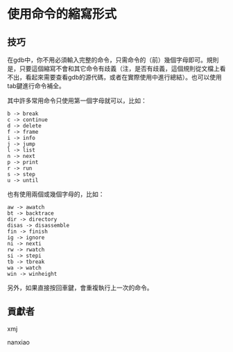 # 使用命令的縮寫形式

## 技巧

在gdb中，你不用必須輸入完整的命令，只需命令的（前）幾個字母即可。規則是，只要這個縮寫不會和其它命令有歧義（注，是否有歧義，這個規則從文檔上看不出，看起來需要查看gdb的源代碼，或者在實際使用中進行總結）。也可以使用tab鍵進行命令補全。

其中許多常用命令只使用第一個字母就可以，比如：

	b -> break
	c -> continue
	d -> delete
	f -> frame
	i -> info
	j -> jump
	l -> list
	n -> next
	p -> print
	r -> run
	s -> step
	u -> until

也有使用兩個或幾個字母的，比如：  

	aw -> awatch
	bt -> backtrace
	dir -> directory
	disas -> disassemble
	fin -> finish
	ig -> ignore
	ni -> nexti
	rw -> rwatch
	si -> stepi
	tb -> tbreak
	wa -> watch
	win -> winheight
	
另外，如果直接按回車鍵，會重複執行上一次的命令。

## 貢獻者

xmj

nanxiao

